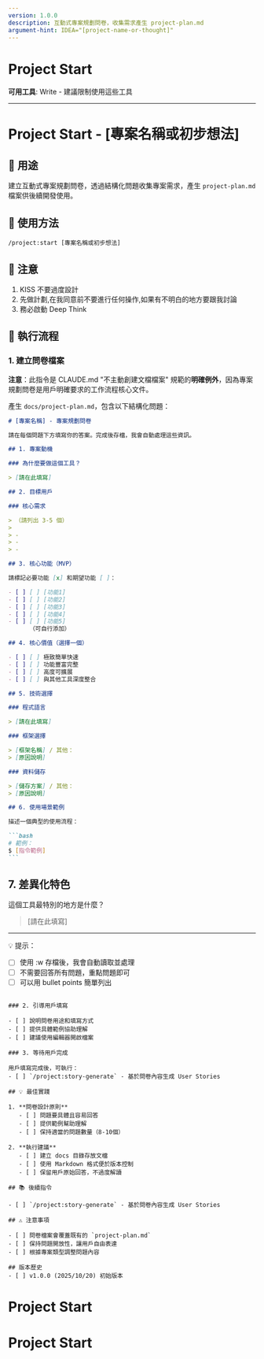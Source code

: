 ```yaml
---
version: 1.0.0
description: 互動式專案規劃問卷，收集需求產生 project-plan.md
argument-hint: IDEA="[project-name-or-thought]"
---
```

# Project Start

**可用工具**: Write - 建議限制使用這些工具

---
# Project Start - [專案名稱或初步想法]

## 🎯 用途

建立互動式專案規劃問卷，透過結構化問題收集專案需求，產生 `project-plan.md` 檔案供後續開發使用。

## 📝 使用方法

`/project:start [專案名稱或初步想法]`

## 🚨 注意

1. KISS 不要過度設計
2. 先做計劃,在我同意前不要進行任何操作,如果有不明白的地方要跟我討論
3. 務必啟動 Deep Think

## 🔧 執行流程

### 1. 建立問卷檔案

**注意**：此指令是 CLAUDE.md "不主動創建文檔檔案" 規範的**明確例外**，因為專案規劃問卷是用戶明確要求的工作流程核心文件。

產生 `docs/project-plan.md`，包含以下結構化問題：

````markdown
# [專案名稱] - 專案規劃問卷

請在每個問題下方填寫你的答案。完成後存檔，我會自動處理這些資訊。

## 1. 專案動機

### 為什麼要做這個工具？

> [請在此填寫]

## 2. 目標用戶

### 核心需求

> （請列出 3-5 個）
>
> -
> -
> -

## 3. 核心功能（MVP）

請標記必要功能 [x] 和期望功能 [ ]：

- [ ] [ ] [功能1]
- [ ] [ ] [功能2]
- [ ] [ ] [功能3]
- [ ] [ ] [功能4]
- [ ] [ ] [功能5]
      （可自行添加）

## 4. 核心價值（選擇一個）

- [ ] [ ] 極致簡單快速
- [ ] [ ] 功能豐富完整
- [ ] [ ] 高度可擴展
- [ ] [ ] 與其他工具深度整合

## 5. 技術選擇

### 程式語言

> [請在此填寫]

### 框架選擇

> [框架名稱] / 其他：
> [原因說明]

### 資料儲存

> [儲存方案] / 其他：
> [原因說明]

## 6. 使用場景範例

描述一個典型的使用流程：

```bash
# 範例：
$ [指令範例]
```
````

## 7. 差異化特色

這個工具最特別的地方是什麼？

> [請在此填寫]

---

💡 提示：

- [ ] 使用 :w 存檔後，我會自動讀取並處理
- [ ] 不需要回答所有問題，重點問題即可
- [ ] 可以用 bullet points 簡單列出

```

### 2. 引導用戶填寫

- [ ] 說明問卷用途和填寫方式
- [ ] 提供具體範例協助理解
- [ ] 建議使用編輯器開啟檔案

### 3. 等待用戶完成

用戶填寫完成後，可執行：
- [ ] `/project:story-generate` - 基於問卷內容生成 User Stories

## 💡 最佳實踐

1. **問卷設計原則**
   - [ ] 問題要具體且容易回答
   - [ ] 提供範例幫助理解
   - [ ] 保持適當的問題數量（8-10個）

2. **執行建議**
   - [ ] 建立 docs 目錄存放文檔
   - [ ] 使用 Markdown 格式便於版本控制
   - [ ] 保留用戶原始回答，不過度解讀

## 📚 後續指令

- [ ] `/project:story-generate` - 基於問卷內容生成 User Stories

## ⚠️ 注意事項

- [ ] 問卷檔案會覆蓋既有的 `project-plan.md`
- [ ] 保持問題開放性，讓用戶自由表達
- [ ] 根據專案類型調整問題內容

## 版本歷史
- [ ] v1.0.0 (2025/10/20) 初始版本

```
# Project Start
# Project Start
